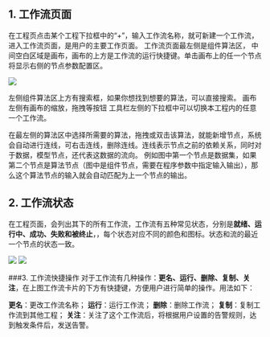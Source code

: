 ## 1. 工作流页面
在工程页点击某个工程下拉框中的“+”，输入工作流名称，就可新建一个工作流，进入工作流页面，是用户的主要工作页面。
工作流页面最左侧是组件算法区， 中间空白区域是画布，画布的上方是工作流的运行快捷键。单击画布上的任一个节点将显示右侧的节点参数配置区。

 ![](https://main.qcloudimg.com/raw/97b9b538e1f6805d94ff9b843e709b3d.png)

左侧组件算法区上方有搜索框，如果你想找到想要的算法，可以直接搜索。
画布左侧有画布的缩放，拖拽等按钮
工具栏左侧的下拉框中可以切换本工程内的任意一个工作流。

在最左侧的算法区中选择所需要的算法，拖拽或双击该算法，就能新增节点，系统会自动进行连线，可右击连线，删除连线。连线表示节点之前的依赖关系，同时对于数据，模型节点，还代表这数据的流向。 例如图中第一个节点是数据集，如果第二个节点是算法节点（图中是组件节点，需要在程序参数中指定输入输出），那么这个算法节点的输入就会自动匹配为上一个节点的输出。 

## 2. 工作流状态
在工程页面，会列出其下的所有工作流，工作流有五种常见状态，分别是**就绪、运行中、成功、失败和被终止**，，每个状态对应不同的颜色和图标。状态和流的最近一个节点的状态一致。

![](https://main.qcloudimg.com/raw/8ee56422eaac10f6bb2881cfc90b4014.png)
![](https://main.qcloudimg.com/raw/f459ee9ff3138cdb924e6871895d95f8.png)


###3. 工作流快捷操作
对于工作流有几种操作：**更名、运行、删除、复制、关注**，在上图工作流卡片的下方有快捷键，方便用户进行简单的操作。用法如下：

 **更名**：更改工作流名称；
**运行**：运行工作流；
**删除**：删除工作流；
**复制**：复制工作流到其他工程；
**关注**：关注了这个工作流后，将根据用户设置的告警规则，达到触发条件后，发送告警。
